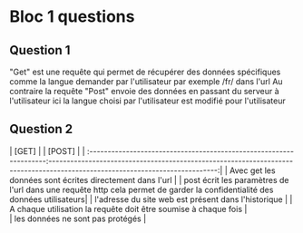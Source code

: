 # Bloc 1 questions
## Question 1 
"Get" est une requête qui permet de récupérer des données spécifiques comme la langue demander par l'utilisateur par exemple /fr/ dans l'url 
Au contraire la requête "Post" envoie des données en passant du serveur à l'utilisateur ici la langue choisi par l'utilisateur est modifié pour l'utilisateur

## Question 2

| [GET] |                                                            | [POST] | 
| :------------------------------------------------------------------:----------------------------------------------------------------------------------------------------------------------------:|
| Avec get les données sont écrites directement dans l'url |         | post écrit les paramètres de l'url dans une requête http cela permet de garder la confidentialité des données utilisateurs|
| l'adresse du site web est présent dans l'historique |              | A chaque utilisation la requête doit être soumise à chaque fois |                                                       
| les données ne sont pas protégés |                                   
   
 
